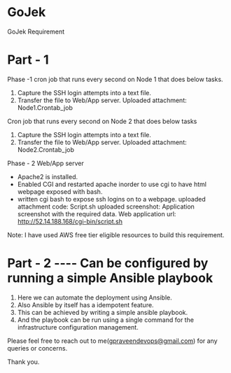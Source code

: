 # GoJek
GoJek Requirement

# Part - 1

Phase -1
cron job that runs every second on Node 1 that does below tasks.
1. Capture the SSH login attempts into a text file.
2. Transfer the file to Web/App server.
Uploaded attachment: Node1.Crontab_job

Cron job that runs every second on Node 2 that does below tasks
1. Capture the SSH login attempts into a text file.
2. Transfer the file to Web/App server.
Uploaded attachment: Node2.Crontab_job

Phase - 2
Web/App server
- Apache2 is installed.
- Enabled CGI and restarted apache inorder to use cgi to have html webpage exposed with bash.
- written cgi bash to expose ssh logins on to a webpage.
uploaded attachment code: Script.sh
uploaded screenshot: Application screenshot with the required data.
Web application url: http://52.14.188.168/cgi-bin/script.sh

Note: I have used AWS free tier eligible resources to build this requirement.

# Part - 2 ---- Can be configured by running a simple Ansible playbook
1. Here we can automate the deployment using Ansible.
2. Also Ansible by itself has a idempotent feature.
3. This can be achieved by writing a simple ansible playbook.
4. And the playbook can be run using a single command for the infrastructure configuration management.

Please feel free to reach out to me(gpraveendevops@gmail.com) for any queries or concerns.

Thank you.






